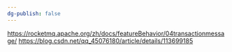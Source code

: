 ```yaml
---
dg-publish: false
---
```

https://rocketmq.apache.org/zh/docs/featureBehavior/04transactionmessage/
https://blog.csdn.net/qq_45076180/article/details/113699185